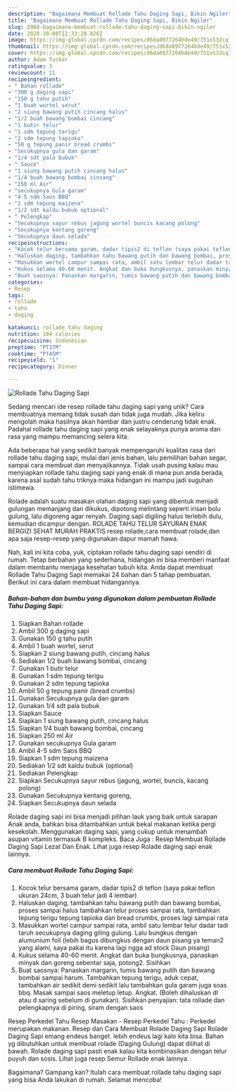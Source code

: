 ```yaml
---
description: "Bagaimana Membuat Rollade Tahu Daging Sapi, Bikin Ngiler"
title: "Bagaimana Membuat Rollade Tahu Daging Sapi, Bikin Ngiler"
slug: 2088-bagaimana-membuat-rollade-tahu-daging-sapi-bikin-ngiler
date: 2020-10-08T12:33:20.826Z
image: https://img-global.cpcdn.com/recipes/d6da0977264bde49/751x532cq70/rollade-tahu-daging-sapi-foto-resep-utama.jpg
thumbnail: https://img-global.cpcdn.com/recipes/d6da0977264bde49/751x532cq70/rollade-tahu-daging-sapi-foto-resep-utama.jpg
cover: https://img-global.cpcdn.com/recipes/d6da0977264bde49/751x532cq70/rollade-tahu-daging-sapi-foto-resep-utama.jpg
author: Adam Tucker
ratingvalue: 3
reviewcount: 11
recipeingredient:
- " Bahan rollade"
- "300 g daging sapi"
- "150 g tahu putih"
- "1 buah wortel serut"
- "2 siung bawang putih cincang halus"
- "1/2 buah bawang bombai cincang"
- "1 butir telur"
- "1 sdm tepung terigu"
- "2 sdm tepung tapioka"
- "50 g tepung panir bread crumbs"
- "Secukupnya gula dan garam"
- "1/4 sdt pala bubuk"
- " Sauce"
- "1 siung bawang putih cincang halus"
- "1/4 buah bawang bombai cincang"
- "250 ml Air"
- "secukupnya Gula garam"
- "4-5 sdm Saos BBQ"
- "1 sdm tepung maizena"
- "1/2 sdt kaldu bubuk optional"
- " Pelengkap"
- "Secukupnya sayur rebus jagung wortel buncis kacang polong"
- "Secukupnya kentang goreng"
- "Secukupnya daun selada"
recipeinstructions:
- "Kocok telur bersama garam, dadar tipis2 di teflon (saya pakai teflon ukuran 24cm, 3 buah telur jadi 4 lembar)"
- "Haluskan daging, tambahkan tahu bawang putih dan bawang bombai, proses sampai halus tambahkan telur proses sampai rata, tambahkan tepung terigu tepung tapioka dan bread crumbs, proses lagi sampai rata"
- "Masukkan wortel campur sampai rata, ambil satu lembar telur dadar tadi taruh secukupnya daging giling gulung. Lalu bungkus dengan alumunium foil (lebih bagus dibungkus dengan daun pisang ya teman2 yang alami, saya pakai itu karena lagi ngga ad stock Daun pisang)"
- "Kukus selama 40-60 menit. Angkat dan buka bungkusnya, panaskan minyak dan goreng sebentar saja, potong2. Sisihkan"
- "Buat saosnya: Panaskan margarin, tumis bawang putih dan bawang bombai sampai harum. Tambahkan tepung terigu, aduk cepat, tambahkan air sedikit demi sedikit lalu tambahkan gula garam juga soas bbq. Masak sampai saos meletup letup. Angkat. (Boleh dihaluskan dl atau d saring sebelum di gunakan). Sisihkan penyajian: tata rollade dan pelengkapnya di piring, siram dengan saos"
categories:
- Resep
tags:
- rollade
- tahu
- daging

katakunci: rollade tahu daging 
nutrition: 104 calories
recipecuisine: Indonesian
preptime: "PT37M"
cooktime: "PT45M"
recipeyield: "1"
recipecategory: Dinner

---
```



![Rollade Tahu Daging Sapi](https://img-global.cpcdn.com/recipes/d6da0977264bde49/751x532cq70/rollade-tahu-daging-sapi-foto-resep-utama.jpg)

Sedang mencari ide resep rollade tahu daging sapi yang unik? Cara membuatnya memang tidak susah dan tidak juga mudah. Jika keliru mengolah maka hasilnya akan hambar dan justru cenderung tidak enak. Padahal rollade tahu daging sapi yang enak selayaknya punya aroma dan rasa yang mampu memancing selera kita.

Ada beberapa hal yang sedikit banyak mempengaruhi kualitas rasa dari rollade tahu daging sapi, mulai dari jenis bahan, lalu pemilihan bahan segar, sampai cara membuat dan menyajikannya. Tidak usah pusing kalau mau menyiapkan rollade tahu daging sapi yang enak di mana pun anda berada, karena asal sudah tahu triknya maka hidangan ini mampu jadi suguhan istimewa.

Rolade adalah suatu masakan olahan daging sapi yang dibentuk menjadi gulungan memanjang dan dikukus, dipotong melintang seperti irisan bolu gulung, lalu digoreng agar renyah. Daging sapi digiling halus terlebih dulu, kemudian dicampur dengan. ROLADE TAHU TELUR SAYURAN ENAK BERGIZI SEHAT MURAH PRAKTIS resep rolade,cara membuat rolade,dan apa saja resep-resep yang digunakan dapur mamah hawa.


Nah, kali ini kita coba, yuk, ciptakan rollade tahu daging sapi sendiri di rumah. Tetap berbahan yang sederhana, hidangan ini bisa memberi manfaat dalam membantu menjaga kesehatan tubuh kita. Anda dapat membuat Rollade Tahu Daging Sapi memakai 24 bahan dan 5 tahap pembuatan. Berikut ini cara dalam membuat hidangannya.

<!--inarticleads1-->

##### Bahan-bahan dan bumbu yang digunakan dalam pembuatan Rollade Tahu Daging Sapi:

1. Siapkan  Bahan rollade
1. Ambil 300 g daging sapi
1. Gunakan 150 g tahu putih
1. Ambil 1 buah wortel, serut
1. Siapkan 2 siung bawang putih, cincang halus
1. Sediakan 1/2 buah bawang bombai, cincang
1. Gunakan 1 butir telur
1. Gunakan 1 sdm tepung terigu
1. Gunakan 2 sdm tepung tapioka
1. Ambil 50 g tepung panir (bread crumbs)
1. Gunakan Secukupnya gula dan garam
1. Gunakan 1/4 sdt pala bubuk
1. Siapkan  Sauce
1. Siapkan 1 siung bawang putih, cincang halus
1. Siapkan 1/4 buah bawang bombai, cincang
1. Siapkan 250 ml Air
1. Gunakan secukupnya Gula garam
1. Ambil 4-5 sdm Saos BBQ
1. Siapkan 1 sdm tepung maizena
1. Sediakan 1/2 sdt kaldu bubuk (optional)
1. Sediakan  Pelengkap
1. Siapkan Secukupnya sayur rebus (jagung, wortel, buncis, kacang polong)
1. Gunakan Secukupnya kentang goreng,
1. Siapkan Secukupnya daun selada


Rolade daging sapi ini bisa menjadi pilihan lauk yang baik untuk sarapan Anak anda, bahkan bisa ditambahkan untuk bekal makanan ketika pergi kesekolah. Menggunakan daging sapi, yang cukup untuk menambah asupan vitamin termasuk B kompleks. Baca Juga : Resep Membuat Rollade Daging Sapi Lezat Dan Enak. Lihat juga resep Rolade daging sapi enak lainnya. 

<!--inarticleads2-->

##### Cara membuat Rollade Tahu Daging Sapi:

1. Kocok telur bersama garam, dadar tipis2 di teflon (saya pakai teflon ukuran 24cm, 3 buah telur jadi 4 lembar)
1. Haluskan daging, tambahkan tahu bawang putih dan bawang bombai, proses sampai halus tambahkan telur proses sampai rata, tambahkan tepung terigu tepung tapioka dan bread crumbs, proses lagi sampai rata
1. Masukkan wortel campur sampai rata, ambil satu lembar telur dadar tadi taruh secukupnya daging giling gulung. Lalu bungkus dengan alumunium foil (lebih bagus dibungkus dengan daun pisang ya teman2 yang alami, saya pakai itu karena lagi ngga ad stock Daun pisang)
1. Kukus selama 40-60 menit. Angkat dan buka bungkusnya, panaskan minyak dan goreng sebentar saja, potong2. Sisihkan
1. Buat saosnya: Panaskan margarin, tumis bawang putih dan bawang bombai sampai harum. Tambahkan tepung terigu, aduk cepat, tambahkan air sedikit demi sedikit lalu tambahkan gula garam juga soas bbq. Masak sampai saos meletup letup. Angkat. (Boleh dihaluskan dl atau d saring sebelum di gunakan). Sisihkan penyajian: tata rollade dan pelengkapnya di piring, siram dengan saos


Resep Perkedel Tahu Resep Masakan - Resep Perkedel Tahu : Perkedel merupakan makanan. Resep dan Cara Membuat Rolade Daging Sapi Rolade Daging Sapi emang endeus banget. lebih endeus lagi kalo kita bisa. Bahan yg dibutuhkan untuk membuat rolade (Daging Gulung) dapat dilihat di bawah. Rolade daging sapi pasti enak kalau kita kombinasikan dengan telur puyuh dan sosis. Lihat juga resep Semur Rollade enak lainnya. 

Bagaimana? Gampang kan? Itulah cara membuat rollade tahu daging sapi yang bisa Anda lakukan di rumah. Selamat mencoba!
